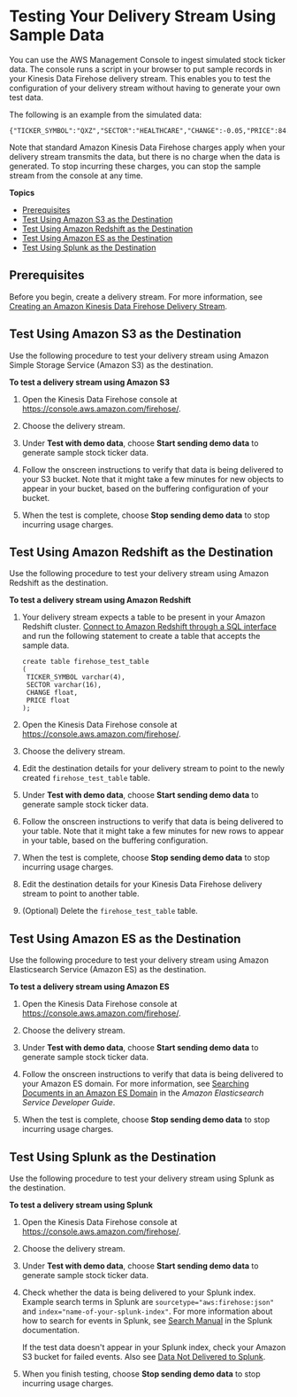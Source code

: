 # Testing Your Delivery Stream Using Sample Data<a name="test-drive-firehose"></a>

You can use the AWS Management Console to ingest simulated stock ticker data\. The console runs a script in your browser to put sample records in your Kinesis Data Firehose delivery stream\. This enables you to test the configuration of your delivery stream without having to generate your own test data\.

The following is an example from the simulated data:

```
{"TICKER_SYMBOL":"QXZ","SECTOR":"HEALTHCARE","CHANGE":-0.05,"PRICE":84.51}
```

Note that standard Amazon Kinesis Data Firehose charges apply when your delivery stream transmits the data, but there is no charge when the data is generated\. To stop incurring these charges, you can stop the sample stream from the console at any time\.

**Topics**
+ [Prerequisites](#test-drive-requirements)
+ [Test Using Amazon S3 as the Destination](#test-drive-destination-s3)
+ [Test Using Amazon Redshift as the Destination](#test-drive-destination-redshift)
+ [Test Using Amazon ES as the Destination](#test-drive-destination-elasticsearch)
+ [Test Using Splunk as the Destination](#test-drive-destination-splunk)

## Prerequisites<a name="test-drive-requirements"></a>

Before you begin, create a delivery stream\. For more information, see [Creating an Amazon Kinesis Data Firehose Delivery Stream](basic-create.md)\.

## Test Using Amazon S3 as the Destination<a name="test-drive-destination-s3"></a>

Use the following procedure to test your delivery stream using Amazon Simple Storage Service \(Amazon S3\) as the destination\.

**To test a delivery stream using Amazon S3**

1. Open the Kinesis Data Firehose console at [https://console\.aws\.amazon\.com/firehose/](https://console.aws.amazon.com/firehose/)\.

1. Choose the delivery stream\.

1. Under **Test with demo data**, choose **Start sending demo data** to generate sample stock ticker data\.

1. Follow the onscreen instructions to verify that data is being delivered to your S3 bucket\. Note that it might take a few minutes for new objects to appear in your bucket, based on the buffering configuration of your bucket\.

1. When the test is complete, choose **Stop sending demo data** to stop incurring usage charges\.

## Test Using Amazon Redshift as the Destination<a name="test-drive-destination-redshift"></a>

Use the following procedure to test your delivery stream using Amazon Redshift as the destination\.

**To test a delivery stream using Amazon Redshift**

1. Your delivery stream expects a table to be present in your Amazon Redshift cluster\. [Connect to Amazon Redshift through a SQL interface](https://docs.aws.amazon.com/redshift/latest/mgmt/connecting-to-cluster.html) and run the following statement to create a table that accepts the sample data\.

   ```
   create table firehose_test_table
   (
   	TICKER_SYMBOL varchar(4),
   	SECTOR varchar(16),
   	CHANGE float,
   	PRICE float
   );
   ```

1. Open the Kinesis Data Firehose console at [https://console\.aws\.amazon\.com/firehose/](https://console.aws.amazon.com/firehose/)\.

1. Choose the delivery stream\.

1. Edit the destination details for your delivery stream to point to the newly created `firehose_test_table` table\.

1. Under **Test with demo data**, choose **Start sending demo data** to generate sample stock ticker data\.

1. Follow the onscreen instructions to verify that data is being delivered to your table\. Note that it might take a few minutes for new rows to appear in your table, based on the buffering configuration\.

1. When the test is complete, choose **Stop sending demo data** to stop incurring usage charges\.

1. Edit the destination details for your Kinesis Data Firehose delivery stream to point to another table\.

1. \(Optional\) Delete the `firehose_test_table` table\.

## Test Using Amazon ES as the Destination<a name="test-drive-destination-elasticsearch"></a>

Use the following procedure to test your delivery stream using Amazon Elasticsearch Service \(Amazon ES\) as the destination\.

**To test a delivery stream using Amazon ES**

1. Open the Kinesis Data Firehose console at [https://console\.aws\.amazon\.com/firehose/](https://console.aws.amazon.com/firehose/)\.

1. Choose the delivery stream\.

1. Under **Test with demo data**, choose **Start sending demo data** to generate sample stock ticker data\.

1. Follow the onscreen instructions to verify that data is being delivered to your Amazon ES domain\. For more information, see [Searching Documents in an Amazon ES Domain](https://docs.aws.amazon.com/elasticsearch-service/latest/developerguide/es-gsg-search.html) in the *Amazon Elasticsearch Service Developer Guide*\.

1. When the test is complete, choose **Stop sending demo data** to stop incurring usage charges\.

## Test Using Splunk as the Destination<a name="test-drive-destination-splunk"></a>

Use the following procedure to test your delivery stream using Splunk as the destination\.

**To test a delivery stream using Splunk**

1. Open the Kinesis Data Firehose console at [https://console\.aws\.amazon\.com/firehose/](https://console.aws.amazon.com/firehose/)\.

1. Choose the delivery stream\.

1. Under **Test with demo data**, choose **Start sending demo data** to generate sample stock ticker data\.

1. Check whether the data is being delivered to your Splunk index\. Example search terms in Splunk are `sourcetype="aws:firehose:json"` and `index="name-of-your-splunk-index"`\. For more information about how to search for events in Splunk, see [Search Manual](http://docs.splunk.com/Documentation/Splunk/latest/Search/GetstartedwithSearch) in the Splunk documentation\.

   If the test data doesn't appear in your Splunk index, check your Amazon S3 bucket for failed events\. Also see [Data Not Delivered to Splunk](https://docs.aws.amazon.com/firehose/latest/dev/troubleshooting.html#data-not-delivered-to-splunk)\.

1. When you finish testing, choose **Stop sending demo data** to stop incurring usage charges\.
